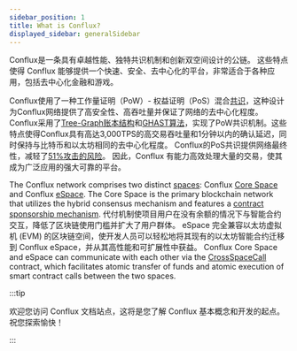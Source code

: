 ```yaml
---
sidebar_position: 1
title: What is Conflux?
displayed_sidebar: generalSidebar
---
```


Conflux是一条具有卓越性能、独特共识机制和创新双空间设计的公链。 这些特点使得 Conflux 能够提供一个快速、安全、去中心化的平台，非常适合于各种应用，包括去中心化金融和游戏。

Conflux使用了一种工作量证明（PoW）- 权益证明（PoS）混合[共识](./consensus-mechanisms/consensus-mechanisms.md)，这种设计为Conflux网络提供了高安全性、高吞吐量并保证了网络的去中心化程度。 Conflux采用了[Tree-Graph账本结构](./consensus-mechanisms/proof-of-work/tree-graph.md)和[GHAST算法](./consensus-mechanisms/proof-of-work/ghast.md)，实现了PoW共识机制。这些特点使得Conflux具有高达3,000TPS的高交易吞吐量和1分钟以内的确认延迟，同时保持与比特币和以太坊相同的去中心化程度。 Conflux的PoS共识提供网络最终性，减轻了[51%攻击的风险](./consensus-mechanisms/proof-of-stake/why-pos.md)。 因此，Conflux 有能力高效处理大量的交易，使其成为广泛应用的强大可靠的平台。

The Conflux network comprises two distinct [spaces](./spaces.md): Conflux [Core Space](../../core/Overview.md) and Conflux [eSpace](../../espace/build/cip90.md). The Core Space is the primary blockchain network that utilizes the hybrid consensus mechanism and features a [contract sponsorship mechanism](../../core/core-space-basics/internal-contracts/sponsor-whitelist-control.md). 代付机制使项目用户在没有余额的情况下与智能合约交互，降低了区块链使用门槛并扩大了用户群体。 eSpace 完全兼容以太坊虚拟机 (EVM) 的区块链空间，使开发人员可以轻松地将其现有的以太坊智能合约迁移到 Conflux eSpace，并从其高性能和可扩展性中获益。 Conflux Core Space and eSpace can communicate with each other via the [CrossSpaceCall](../../core/core-space-basics/internal-contracts/crossSpaceCall.md) contract, which facilitates atomic transfer of funds and atomic execution of smart contract calls between the two spaces.

:::tip

欢迎您访问 Conflux 文档站点，这将是您了解 Conflux 基本概念和开发的起点。 祝您探索愉快！

:::
